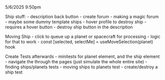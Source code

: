 

5/6/2025 9:50pm

Ship stuff:
    - description back button
    - create forum
        - making a magic forum
        - maybe some dummy template ships
    - hover profile to destroy ship
        - requires a hover button
    - destroy ship button in the description

Moving Ship
    - click to queue up a planet or spacecraft for processing
    - logic for that to work
    - const [selected, selectMe] = useMoveSelection(planet) hook

Create Tests afterwards
    - minitests for planet element, and the ship element
    - navigate the through the pages (just simulate the whole entire site)
    - finding ships/planets tests
    - moving ships to planets test
    - create/destroy a ship test
    